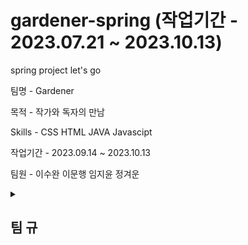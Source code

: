 <h1>gardener-spring (작업기간 - 2023.07.21 ~ 2023.10.13)</h1>

spring project let's go

팀명 - Gardener

목적 - 작가와 독자의 만남

Skills - CSS HTML JAVA Javascipt

작업기간 - 2023.09.14 ~ 2023.10.13

팀원 - 이수완 이문행 임지윤 정겨운


<details>
<summary>
  <h2>팀 규</h2>
</summary>
    중간에 탈주 하지말기
    싸우지 말기 (불만은 당사자들끼리 해결)
    매일 아침(9:30), 저녁(17:30) 간단한 회의
    나쁜말, 비난하는 말 하지 않기!
    이슈/사고 숨기지 말고 회의때 그때마다 말하기!
    본인이 작성한 코드(메서드, 변수이름) 주석 달기!!
    디스코드 확인 꼭하기
</details>

